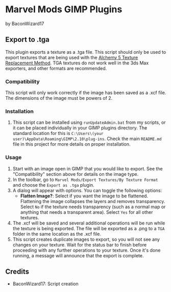 # Marvel Mods GIMP Plugins
by BaconWizard17
## Export to .tga
This plugin exports a texture as a .tga file. This script should only be used to export textures that are being used with the [Alchemy 5 Texture Replacement Method](https://marvelmods.com/forum/index.php/topic,11009.0.html). TGA textures do not work well in the 3ds Max exporters, and other formats are recommended.

### Compatibility
This script will only work correctly if the image has been saved as a .xcf file. The dimensions of the image must be powers of 2.

### Installation
 1. This script can be installed using `runUpdateAdmin.bat` from my scripts, or it can be placed individually in your GIMP plugins directory. The standard location for this is `C:\Users\(your user)\AppData\Roaming\GIMP\2.10\plug-ins`. Check the main `README.md` file in this project for more details on proper installation.

### Usage
1. Start with an image open in GIMP that you would like to export. See the "Compatibility" section above for details on the image type.
2. In the toolbar, go to `Marvel Mods/Export Textures/By Texture Format` and choose the `Export as .tga` plugin.
3. A dialog will appear with options. You can toggle the following options:
	- **Flatten Image?**: Select if you want the image to be flattened. Flattening the image collapses the layers and removes transparency. Select `No` if the texture needs transparency (such as a normal map or anything that needs a transparent area). Select `Yes` for all other textures.
4. The .xcf will be saved and several additional operations will be run while the texture is being exported. The file will be exported as a .png to a `TGA` folder in the same location as the .xcf file. 
5. This script creates duplicate images to export, so you will not see any changes on your texture. Wait for the status bar to finish before proceeding with any further operations to your texture. Once it's done running, a message will announce that the export is complete.

## Credits
- BaconWizard17: Script creation